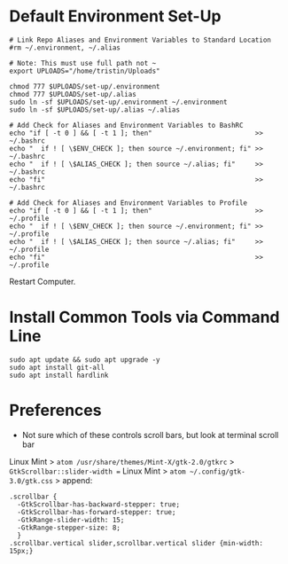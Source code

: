 # Default Environment Set-Up

    # Link Repo Aliases and Environment Variables to Standard Location
    #rm ~/.environment, ~/.alias
    
    # Note: This must use full path not ~
    export UPLOADS="/home/tristin/Uploads"
    
    chmod 777 $UPLOADS/set-up/.environment
    chmod 777 $UPLOADS/set-up/.alias
    sudo ln -sf $UPLOADS/set-up/.environment ~/.environment
    sudo ln -sf $UPLOADS/set-up/.alias ~/.alias
    
    # Add Check for Aliases and Environment Variables to BashRC
    echo "if [ -t 0 ] && [ -t 1 ]; then"                          >> ~/.bashrc
    echo "  if ! [ \$ENV_CHECK ]; then source ~/.environment; fi" >> ~/.bashrc
    echo "  if ! [ \$ALIAS_CHECK ]; then source ~/.alias; fi"     >> ~/.bashrc
    echo "fi"                                                     >> ~/.bashrc
    
    # Add Check for Aliases and Environment Variables to Profile
    echo "if [ -t 0 ] && [ -t 1 ]; then"                          >> ~/.profile
    echo "  if ! [ \$ENV_CHECK ]; then source ~/.environment; fi" >> ~/.profile
    echo "  if ! [ \$ALIAS_CHECK ]; then source ~/.alias; fi"     >> ~/.profile
    echo "fi"                                                     >> ~/.profile

Restart Computer.

# Install Common Tools via Command Line

    sudo apt update && sudo apt upgrade -y
    sudo apt install git-all
    sudo apt install hardlink

# Preferences


- Not sure which of these controls scroll bars, but look at terminal scroll bar

Linux Mint > `atom /usr/share/themes/Mint-X/gtk-2.0/gtkrc` > `GtkScrollbar::slider-width =`
Linux Mint > `atom ~/.config/gtk-3.0/gtk.css` > append:

    .scrollbar {
      -GtkScrollbar-has-backward-stepper: true;
      -GtkScrollbar-has-forward-stepper: true;
      -GtkRange-slider-width: 15;
      -GtkRange-stepper-size: 8;
      }
    .scrollbar.vertical slider,scrollbar.vertical slider {min-width: 15px;}


